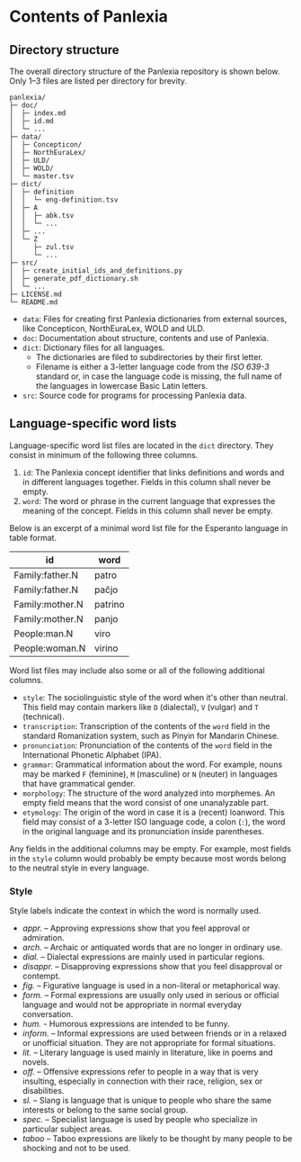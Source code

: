 # Contents of Panlexia

## Directory structure

The overall directory structure of the Panlexia repository is shown below.
Only 1–3 files are listed per directory for brevity.

    panlexia/
    ├─ doc/
    │  ├─ index.md
    │  ├─ id.md
    │  └─ ...
    ├─ data/
    │  ├─ Concepticon/
    │  ├─ NorthEuraLex/
    │  ├─ ULD/
    │  ├─ WOLD/
    │  └─ master.tsv
    ├─ dict/
    │  ├─ definition
    │  │  └─ eng-definition.tsv
    │  ├─ A
    │  │  ├─ abk.tsv
    │  │  └─ ...
    │  ├─ ...
    │  └─ Z
    │     ├─ zul.tsv
    │     └─ ...
    ├─ src/
    │  ├─ create_initial_ids_and_definitions.py
    │  ├─ generate_pdf_dictionary.sh
    │  └─ ...
    ├─ LICENSE.md
    └─ README.md
 
- `data`: Files for creating first Panlexia dictionaries from external sources, like Concepticon, NorthEuraLex, WOLD and ULD.
- `doc`: Documentation about structure, contents and use of Panlexia.
- `dict`: Dictionary files for all languages.
    - The dictionaries are filed to subdirectories by their first letter.
    - Filename is either a 3-letter language code from the *ISO 639-3* standard
      or, in case the language code is missing, the full name of the languages in lowercase Basic Latin letters.
- `src`: Source code for programs for processing Panlexia data.

## Language-specific word lists

Language-specific word list files are located in the `dict` directory.
They consist in minimum of the following three columns.

1. `id`: The Panlexia concept identifier that links definitions and words and in different languages together.
   Fields in this column shall never be empty.
2. `word`: The word or phrase in the current language that expresses the meaning of the concept.
   Fields in this column shall never be empty.

Below is an excerpt of a minimal word list file for the Esperanto language in table format.

| id                 | word               |
|--------------------|--------------------|
| Family:father.N    | patro              |
| Family:father.N    | paĉjo              |
| Family:mother.N    | patrino            |
| Family:mother.N    | panjo              |
| People:man.N       | viro               |
| People:woman.N     | virino             |

Word list files may include also some or all of the following additional columns.

- `style`: The sociolinguistic style of the word when it's other than neutral.
   This field may contain markers like `D` (dialectal), `V` (vulgar) and `T` (technical).
- `transcription`: Transcription of the contents of the `word` field in the standard Romanization system,
   such as Pinyin for Mandarin Chinese.
- `pronunciation`: Pronunciation of the contents of the `word` field in the International Phonetic Alphabet (IPA).
- `grammar`: Grammatical information about the word.
   For example, nouns may be marked `F` (feminine), `M` (masculine) or `N` (neuter) in languages that have grammatical gender.
- `morphology`: The structure of the word analyzed into morphemes.
   An empty field means that the word consist of one unanalyzable part.
- `etymology`: The origin of the word in case it is a (recent) loanword.
   This field may consist of a 3-letter ISO language code, a colon (`:`), the word in the original language and its pronunciation inside parentheses.

Any fields in the additional columns may be empty.
For example, most fields in the `style` column would probably be empty
because most words belong to the neutral style in every language.

### Style

Style labels indicate the context in which the word is normally used.

- *appr.* – Approving expressions show that you feel approval or admiration.
- *arch.* – Archaic or antiquated words that are no longer in ordinary use.
- *dial.* – Dialectal expressions are mainly used in particular regions.
- *disappr.* – Disapproving expressions show that you feel disapproval or contempt.
- *fig.* – Figurative language is used in a non-literal or metaphorical way.
- *form.* – Formal expressions are usually only used in serious or official language and would not be appropriate in normal everyday conversation.
- *hum.* - Humorous expressions are intended to be funny.
- *inform.* – Informal expressions are used between friends or in a relaxed or unofficial situation. They are not appropriate for formal situations.
- *lit.* – Literary language is used mainly in literature, like in poems and novels.
- *off.* – Offensive expressions refer to people in a way that is very insulting, especially in connection with their race, religion, sex or disabilities.
- *sl.* – Slang is language that is unique to people who share the same interests or belong to the same social group.
- *spec.* – Specialist language is used by people who specialize in particular subject areas.
- *taboo* – Taboo expressions are likely to be thought by many people to be shocking and not to be used.
